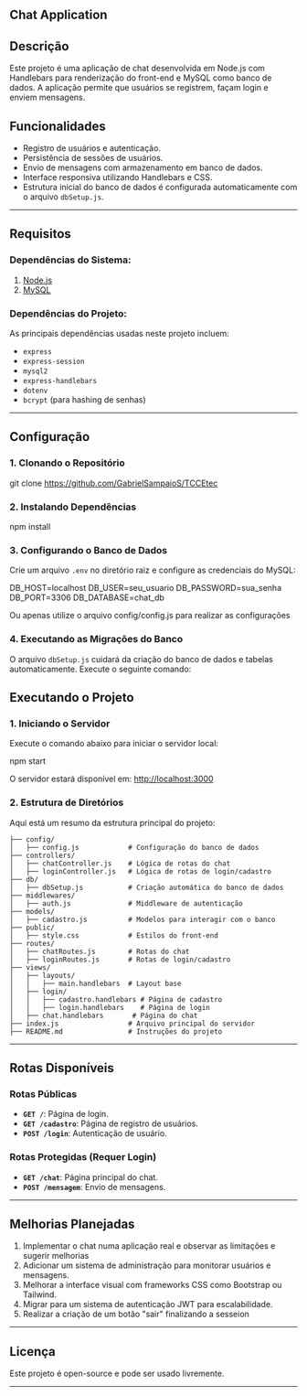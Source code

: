 ## Chat Application

## Descrição
Este projeto é uma aplicação de chat desenvolvida em Node.js com Handlebars para renderização do front-end e MySQL como banco de dados. A aplicação permite que usuários se registrem, façam login e enviem mensagens.

## Funcionalidades
- Registro de usuários e autenticação.
- Persistência de sessões de usuários.
- Envio de mensagens com armazenamento em banco de dados.
- Interface responsiva utilizando Handlebars e CSS.
- Estrutura inicial do banco de dados é configurada automaticamente com o arquivo `dbSetup.js`.

---

## Requisitos

### Dependências do Sistema:
1. [Node.js](https://nodejs.org/) 
2. [MySQL](https://www.mysql.com/) 

### Dependências do Projeto:
As principais dependências usadas neste projeto incluem:
- `express`
- `express-session`
- `mysql2`
- `express-handlebars`
- `dotenv`
- `bcrypt` (para hashing de senhas)

---

## Configuração

### 1. Clonando o Repositório

git clone <https://github.com/GabrielSampaioS/TCCEtec>


### 2. Instalando Dependências

npm install


### 3. Configurando o Banco de Dados
Crie um arquivo `.env` no diretório raiz e configure as credenciais do MySQL:

DB_HOST=localhost
DB_USER=seu_usuario
DB_PASSWORD=sua_senha
DB_PORT=3306
DB_DATABASE=chat_db

Ou apenas utilize o arquivo config/config.js para realizar as configurações 

### 4. Executando as Migrações do Banco
O arquivo `dbSetup.js` cuidará da criação do banco de dados e tabelas automaticamente. Execute o seguinte comando:

## Executando o Projeto

### 1. Iniciando o Servidor
Execute o comando abaixo para iniciar o servidor local:

npm start

O servidor estará disponível em: [http://localhost:3000](http://localhost:3000)

### 2. Estrutura de Diretórios
Aqui está um resumo da estrutura principal do projeto:

```
├── config/
│   ├── config.js            # Configuração do banco de dados
├── controllers/
│   ├── chatController.js    # Lógica de rotas do chat
│   ├── loginController.js   # Lógica de rotas de login/cadastro
├── db/
│   ├── dbSetup.js           # Criação automática do banco de dados
├── middlewares/
│   ├── auth.js              # Middleware de autenticação
├── models/
│   ├── cadastro.js          # Modelos para interagir com o banco
├── public/
│   ├── style.css            # Estilos do front-end
├── routes/
│   ├── chatRoutes.js        # Rotas do chat
│   ├── loginRoutes.js       # Rotas de login/cadastro
├── views/
│   ├── layouts/
│   │   ├── main.handlebars  # Layout base
│   ├── login/
│   │   ├── cadastro.handlebars # Página de cadastro
│   │   ├── login.handlebars    # Página de login
│   ├── chat.handlebars       # Página do chat
├── index.js                 # Arquivo principal do servidor
├── README.md                # Instruções do projeto
```

---

## Rotas Disponíveis

### Rotas Públicas
- **`GET /`**: Página de login.
- **`GET /cadastro`**: Página de registro de usuários.
- **`POST /login`**: Autenticação de usuário.

### Rotas Protegidas (Requer Login)
- **`GET /chat`**: Página principal do chat.
- **`POST /mensagem`**: Envio de mensagens.

---

## Melhorias Planejadas
1. Implementar o chat numa aplicação real e observar as limitações e sugerir melhorias
2. Adicionar um sistema de administração para monitorar usuários e mensagens.
3. Melhorar a interface visual com frameworks CSS como Bootstrap ou Tailwind.
4. Migrar para um sistema de autenticação JWT para escalabilidade.
5. Realizar a criação de um botão "sair" finalizando a sesseion

---

## Licença
Este projeto é open-source e pode ser usado livremente.

---